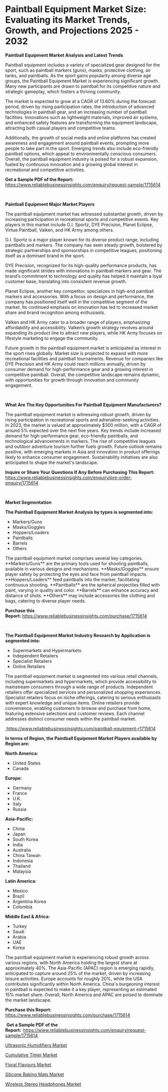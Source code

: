 <p><h1>Paintball Equipment Market Size: Evaluating its Market Trends, Growth, and Projections 2025 - 2032</h1></p><p><strong>Paintball Equipment Market Analysis and Latest Trends</strong></p>
<p><p>Paintball equipment includes a variety of specialized gear designed for the sport, such as paintball markers (guns), masks, protective clothing, air tanks, and paintballs. As the sport gains popularity among diverse age groups, the Paintball Equipment Market is experiencing significant growth. Many new participants are drawn to paintball for its competitive nature and strategic gameplay, which fosters a thriving community.</p><p>The market is expected to grow at a CAGR of 13.60% during the forecast period, driven by rising participation rates, the introduction of advanced technologies in paintball gear, and an increasing number of paintball facilities. Innovations such as lightweight materials, improved air systems, and enhanced safety features are transforming the equipment landscape, attracting both casual players and competitive teams.</p><p>Additionally, the growth of social media and online platforms has created awareness and engagement around paintball events, prompting more people to take part in the sport. Emerging trends also include eco-friendly paintball options, which appeal to environmentally conscious consumers. Overall, the paintball equipment industry is poised for a robust expansion, fueled by continuous innovation and a growing global interest in recreational and competitive activities.</p></p>
<p><strong>Get a Sample PDF of the Report:&nbsp;</strong> <a href="https://www.reliablebusinessinsights.com/enquiry/request-sample/1715614?utm_campaign=100&utm_medium=2&utm_source=Github&utm_content=ia&utm_term=04042025&utm_id=paintball-equipment">https://www.reliablebusinessinsights.com/enquiry/request-sample/1715614</a></p>
<p>&nbsp;</p>
<p><strong>Paintball Equipment Major Market Players</strong></p>
<p><p>The paintball equipment market has witnessed substantial growth, driven by increasing participation in recreational sports and competitive events. Key players in this market include G.I. Sportz, DYE Precision, Planet Eclipse, Virtue Paintball, Valken, and HK Army among others.</p><p>G.I. Sportz is a major player known for its diverse product range, including paintballs and markers. The company has seen steady growth, bolstered by strategic partnerships and sponsorships in competitive leagues, positioning itself as a dominant brand in the sport.</p><p>DYE Precision, recognized for its high-quality performance products, has made significant strides with innovations in paintball markers and gear. The brand’s commitment to technology and quality has helped it maintain a loyal customer base, translating into consistent revenue growth.</p><p>Planet Eclipse, another key competitor, specializes in high-end paintball markers and accessories. With a focus on design and performance, the company has positioned itself well in the competitive segment of the market. Its continued emphasis on innovation has led to increased market share and brand recognition among enthusiasts.</p><p>Valken and HK Army cater to a broader range of players, emphasizing affordability and accessibility. Valken’s growth strategy revolves around expanding its product line to attract new players, while HK Army focuses on lifestyle marketing to engage the community.</p><p>Future growth in the paintball equipment market is anticipated as interest in the sport rises globally. Market size is projected to expand with more recreational facilities and paintball tournaments. Revenue for companies like DYE Precision and HK Army could reach millions annually, driven by consumer demand for high-performance gear and a growing interest in competitive paintball. Overall, the competitive landscape remains dynamic, with opportunities for growth through innovation and community engagement.</p></p>
<p>&nbsp;</p>
<p><strong>What Are The Key Opportunities For Paintball Equipment Manufacturers?</strong></p>
<p><p>The paintball equipment market is witnessing robust growth, driven by rising participation in recreational sports and adrenaline-seeking activities. In 2023, the market is valued at approximately $300 million, with a CAGR of around 5% expected over the next five years. Key trends include increased demand for high-performance gear, eco-friendly paintballs, and technological advancements in markers. The rise of competitive leagues and outdoor adventure tourism further fuels growth. Future outlook remains positive, with emerging markets in Asia and innovation in product offerings likely to enhance consumer engagement. Sustainability initiatives are also anticipated to shape the market's landscape.</p></p>
<p><strong>Inquire or Share Your Questions If Any Before Purchasing This Report:</strong> <a href="https://www.reliablebusinessinsights.com/enquiry/pre-order-enquiry/1715614?utm_campaign=100&utm_medium=2&utm_source=Github&utm_content=ia&utm_term=04042025&utm_id=paintball-equipment">https://www.reliablebusinessinsights.com/enquiry/pre-order-enquiry/1715614</a></p>
<p>&nbsp;</p>
<p><strong>Market Segmentation</strong></p>
<p><strong>The Paintball Equipment Market Analysis by types is segmented into:</strong></p>
<p><ul><li>Markers/Guns</li><li>Masks/Goggles</li><li>Hoppers/Loaders</li><li>Paintballs</li><li>Barrels</li><li>Others</li></ul></p>
<p><p>The paintball equipment market comprises several key categories. **Markers/Guns** are the primary tools used for shooting paintballs, available in various designs and mechanisms. **Masks/Goggles** ensure player safety by protecting the eyes and face from paintball impacts. **Hoppers/Loaders** feed paintballs into the marker, facilitating continuous shooting. **Paintballs** are the spherical projectiles filled with paint, varying in quality and color. **Barrels** can enhance accuracy and distance of shots. **Others** may include accessories like clothing and bags, catering to diverse player needs.</p></p>
<p><strong>Purchase this Report:&nbsp;</strong><a href="https://www.reliablebusinessinsights.com/purchase/1715614?utm_campaign=100&utm_medium=2&utm_source=Github&utm_content=ia&utm_term=04042025&utm_id=paintball-equipment">https://www.reliablebusinessinsights.com/purchase/1715614</a></p>
<p>&nbsp;</p>
<p><strong>The Paintball Equipment Market Industry Research by Application is segmented into:</strong></p>
<p><ul><li>Supermarkets and Hypermarkets</li><li>Independent Retailers</li><li>Specialist Retailers</li><li>Online Retailers</li></ul></p>
<p><p>The paintball equipment market is segmented into various retail channels, including supermarkets and hypermarkets, which provide accessibility to mainstream consumers through a wide range of products. Independent retailers offer specialized services and personalized shopping experiences. Specialist retailers focus on niche offerings, catering to serious enthusiasts with expert knowledge and unique items. Online retailers provide convenience, enabling customers to browse and purchase from home, featuring extensive selections and customer reviews. Each channel addresses distinct consumer needs within the paintball market.</p></p>
<p><a href="https://www.reliablebusinessinsights.com/paintball-equipment-r1715614?utm_campaign=100&utm_medium=2&utm_source=Github&utm_content=ia&utm_term=04042025&utm_id=paintball-equipment">&nbsp;https://www.reliablebusinessinsights.com/paintball-equipment-r1715614</a></p>
<p><strong>In terms of Region, the Paintball Equipment Market Players available by Region are:</strong></p>
<p>
    <p> <strong> North America: </strong>
        <ul>
            <li>United States</li>
            <li>Canada</li>
        </ul>
        </p> 
    <p> <strong> Europe: </strong>
        <ul>
            <li>Germany</li>
            <li>France</li>
            <li>U.K.</li>
            <li>Italy</li>
            <li>Russia</li>
        </ul>
        </p> 
    <p> <strong> Asia-Pacific: </strong>
        <ul>
            <li>China</li>
            <li>Japan</li>
            <li>South Korea</li>
            <li>India</li>
            <li>Australia</li>
            <li>China Taiwan</li>
            <li>Indonesia</li>
            <li>Thailand</li>
            <li>Malaysia</li>
        </ul>
        </p> 
    <p> <strong> Latin America: </strong>
        <ul>
            <li>Mexico</li>
            <li>Brazil</li>
            <li>Argentina Korea</li>
            <li>Colombia</li>
        </ul>
        </p> 
    <p> <strong> Middle East & Africa: </strong>
        <ul>
            <li>Turkey</li>
            <li>Saudi</li>
            <li>Arabia</li>
            <li>UAE</li>
            <li>Korea</li>
        </ul>
    </p>
    </p>
<p><p>The paintball equipment market is experiencing robust growth across various regions, with North America holding the largest share at approximately 40%. The Asia-Pacific (APAC) region is emerging rapidly, anticipated to capture around 25% of the market, driven by increasing leisure activities. Europe accounts for roughly 20%, while the USA contributes significantly within North America. China's burgeoning interest in paintball is expected to make it a key player, representing an estimated 15% market share. Overall, North America and APAC are poised to dominate the market landscape.</p></p>
<p><strong>Purchase this Report: </strong><a href="https://www.reliablebusinessinsights.com/purchase/1715614?utm_campaign=100&utm_medium=2&utm_source=Github&utm_content=ia&utm_term=04042025&utm_id=paintball-equipment">https://www.reliablebusinessinsights.com/purchase/1715614</a></p>
<p>&nbsp;<strong>Get a Sample PDF of the Report:&nbsp;&nbsp;</strong><a href="https://www.reliablebusinessinsights.com/enquiry/request-sample/1715614?utm_campaign=100&utm_medium=2&utm_source=Github&utm_content=ia&utm_term=04042025&utm_id=paintball-equipment">https://www.reliablebusinessinsights.com/enquiry/request-sample/1715614</a></p>
<p><strong></strong></p>
<p><p><a href="https://github.com/kadutjoelly83/Market-Research-Report-List-1/blob/main/ultrasonic-humidifiers-market.md?utm_campaign=100&utm_medium=2&utm_source=Github&utm_content=ia&utm_term=04042025&utm_id=paintball-equipment">Ultrasonic Humidifiers Market</a></p><p><a href="https://github.com/snaikraso/Market-Research-Report-List-1/blob/main/cumulative-timer-market.md?utm_campaign=100&utm_medium=2&utm_source=Github&utm_content=ia&utm_term=04042025&utm_id=paintball-equipment">Cumulative Timer Market</a></p><p><a href="https://github.com/shimweummul/Market-Research-Report-List-1/blob/main/floral-flavours-market.md?utm_campaign=100&utm_medium=2&utm_source=Github&utm_content=ia&utm_term=04042025&utm_id=paintball-equipment">Floral Flavours Market</a></p><p><a href="https://github.com/frodanlert/Market-Research-Report-List-1/blob/main/silicone-baking-mats-market.md?utm_campaign=100&utm_medium=2&utm_source=Github&utm_content=ia&utm_term=04042025&utm_id=paintball-equipment">Silicone Baking Mats Market</a></p><p><a href="https://github.com/iperitvik8/Market-Research-Report-List-1/blob/main/wireless-stereo-headphones-market.md?utm_campaign=100&utm_medium=2&utm_source=Github&utm_content=ia&utm_term=04042025&utm_id=paintball-equipment">Wireless Stereo Headphones Market</a></p></p>